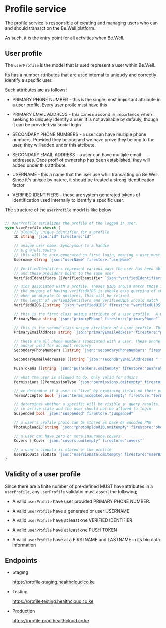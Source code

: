 # Profile service

The profile service is responsible of creating and managing users who can and should transact on the Be.Well platform.

As such, it is the entry point for all activities when Be.Well.

## User profile

The `userProfile` is the model that is used represent a user within Be.Well.

Its has a number attributes that are used internal to uniquely and correctly identify a specific user.

Such attributes are as follows;

- PRIMARY PHONE NUMBER - this is the single most important attribute in a user profile. Every user proile must have this

- PRIMARY EMAIL ADDRESS - this comes second in importance when seeking to uniquely identify a user, It is not available by defauly, though it can be provided via social login

- SECONDARY PHONE NUMBERS - a user can have multiple phone numbers. Provided they belong and we have prove they belong to the user, they will added under this attribute.

- SECONDARY EMAIL ADDRESS - a user can have multiple email addresses. Once proff of ownership has been established, they will added under this attribute.

- USERNAME - this a name that the user use whill transacting on Be.Well. Since it's unique by nature, it should be treated a strong identification factor

- VERIFIED IDENTIFIERS - these are system generated tokens of identification used internally to identify a specific user.

The structure of the `userProfile` model is like below

```go

// UserProfile serializes the profile of the logged in user.
type UserProfile struct {
	// globally unique identifier for a profile
	ID string `json:"id" firestore:"id"`

	// unique user name. Synonymous to a handle
	// e.g @juliusowino
	// this will be auto-generated on first login, meaning a user must have a username
	Username string `json:"userName" firestore:"userName"`

	// VerifiedIdentifiers represent various ways the user has been able to login
	// and these providers point to the same user
	VerifiedIdentifiers []VerifiedIdentifier `json:"verifiedIdentifiers" firestore:"verifiedIdentifiers"`

	// uids associated with a profile. Theses UIDS should match those in the verfiedIdentifiers.
	// the purpose of having verifiedUIDS is enbale ease querying of the profile using firebase query constructs.
	// when we migrate to postgres, this will be retired
	// the length of verfiedIdentifiers and verifiedUIDS should match
	VerifiedUIDS []string `json:"verifiedUIDS" firestore:"verifiedUIDS"`

	// this is the first class unique attribute of a user profile.  A user profile MUST HAVE A PRIMARY PHONE NUMBER
	PrimaryPhone string `json:"primaryPhone" firestore:"primaryPhone"`

	// this is the second class unique attribute of a user profile. This can be updated as the user desires
	PrimaryEmailAddress string `json:"primaryEmailAddress" firestore:"primaryEmailAddress"`

	// these are all phone numbers associated with a user. These phone numbers can be promoted to PRIMARY PHONE NUMBER
	// and/or used for account recovery
	SecondaryPhoneNumbers []string `json:"secondaryPhoneNumbers" firestore:"secondaryPhoneNumbers"`

	SecondaryEmailAddresses []string `json:"secondaryEmailAddresses " firestore:"secondaryEmailAddresses"`

	PushTokens []string `json:"pushTokens,omitempty" firestore:"pushTokens"`

	// what the user is allowed to do. Only valid for admins
	Permissions []PermissionType `json:"permissions,omitempty" firestore:"permissions"`

	// we determine if a user is "live" by examining fields on their profile
	TermsAccepted bool `json:"terms_accepted,omitempty" firestore:"termsAccepted"`

	// determines whether a specific will be visible in query results. If the `true`, means the profile in not
	// in active state and the user should not be allowed to login
	Suspended bool `json:"suspended" firestore:"suspended"`

	// a user's profile photo can be stored as base 64 encoded PNG
	PhotoUploadID string `json:"photoUploadID,omitempty" firestore:"photoUploadID"`

	// a user can have zero or more insurance covers
	Covers []Cover `json:"covers,omitempty" firestore:"covers"`

	// a user's biodata is stored on the profile
	UserBioData BioData `json:"userBioData,omitempty" firestore:"userBioData"`
}
```

## Validity of a user profile

Since there are a finite number of pre-defined MUST have attributes in a `userProfile`, any `userProfile` validator must assert the following;

- A valid `userProfile` have user provided PRIMARY PHONE NUMBER.

- A valid `userProfile` have a generated or user USERNAME

- A valid `userProfile` have at least one VERIFIED IDENTIFIER

- A valid `userProfile` have at least one PUSH TOKEN

- A valid `userProfile` have at a FIRSTNAME and LASTNAME in its bio data information

## Endpoints

- Staging

  https://profile-staging.healthcloud.co.ke

- Testing

  https://profile-testing.healthcloud.co.ke

- Production

  https://profile-prod.healthcloud.co.ke
